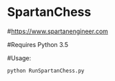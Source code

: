 # SpartanChess

#https://www.spartanengineer.com

#Requires
Python 3.5

#Usage:
```sh
python RunSpartanChess.py
```
